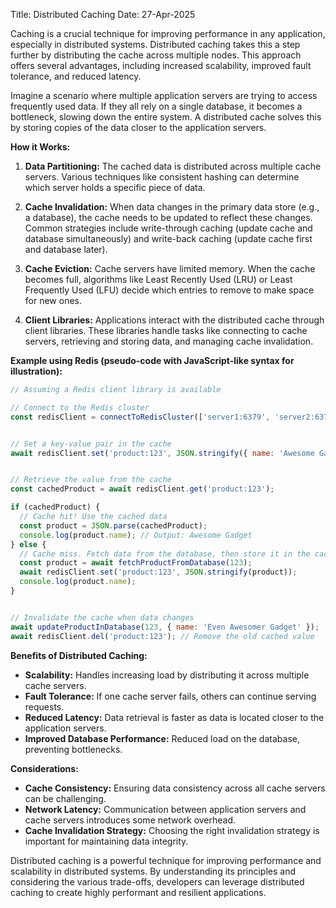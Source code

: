 Title: Distributed Caching
Date: 27-Apr-2025

Caching is a crucial technique for improving performance in any application, especially in distributed systems.  Distributed caching takes this a step further by distributing the cache across multiple nodes. This approach offers several advantages, including increased scalability, improved fault tolerance, and reduced latency.

Imagine a scenario where multiple application servers are trying to access frequently used data.  If they all rely on a single database, it becomes a bottleneck, slowing down the entire system.  A distributed cache solves this by storing copies of the data closer to the application servers.

**How it Works:**

1. **Data Partitioning:**  The cached data is distributed across multiple cache servers.  Various techniques like consistent hashing can determine which server holds a specific piece of data.

2. **Cache Invalidation:** When data changes in the primary data store (e.g., a database), the cache needs to be updated to reflect these changes. Common strategies include write-through caching (update cache and database simultaneously) and write-back caching (update cache first and database later).

3. **Cache Eviction:** Cache servers have limited memory.  When the cache becomes full, algorithms like Least Recently Used (LRU) or Least Frequently Used (LFU) decide which entries to remove to make space for new ones.

4. **Client Libraries:** Applications interact with the distributed cache through client libraries. These libraries handle tasks like connecting to cache servers, retrieving and storing data, and managing cache invalidation.


**Example using Redis (pseudo-code with JavaScript-like syntax for illustration):**

```javascript
// Assuming a Redis client library is available

// Connect to the Redis cluster
const redisClient = connectToRedisCluster(['server1:6379', 'server2:6379']);


// Set a key-value pair in the cache
await redisClient.set('product:123', JSON.stringify({ name: 'Awesome Gadget', price: 99 }));


// Retrieve the value from the cache
const cachedProduct = await redisClient.get('product:123');

if (cachedProduct) {
  // Cache hit! Use the cached data
  const product = JSON.parse(cachedProduct);
  console.log(product.name); // Output: Awesome Gadget
} else {
  // Cache miss. Fetch data from the database, then store it in the cache
  const product = await fetchProductFromDatabase(123); 
  await redisClient.set('product:123', JSON.stringify(product));
  console.log(product.name);
}


// Invalidate the cache when data changes
await updateProductInDatabase(123, { name: 'Even Awesomer Gadget' });
await redisClient.del('product:123'); // Remove the old cached value
```

**Benefits of Distributed Caching:**

* **Scalability:** Handles increasing load by distributing it across multiple cache servers.
* **Fault Tolerance:** If one cache server fails, others can continue serving requests.
* **Reduced Latency:**  Data retrieval is faster as data is located closer to the application servers.
* **Improved Database Performance:** Reduced load on the database, preventing bottlenecks.


**Considerations:**

* **Cache Consistency:** Ensuring data consistency across all cache servers can be challenging.
* **Network Latency:**  Communication between application servers and cache servers introduces some network overhead.
* **Cache Invalidation Strategy:** Choosing the right invalidation strategy is important for maintaining data integrity.


Distributed caching is a powerful technique for improving performance and scalability in distributed systems. By understanding its principles and considering the various trade-offs, developers can leverage distributed caching to create highly performant and resilient applications.
